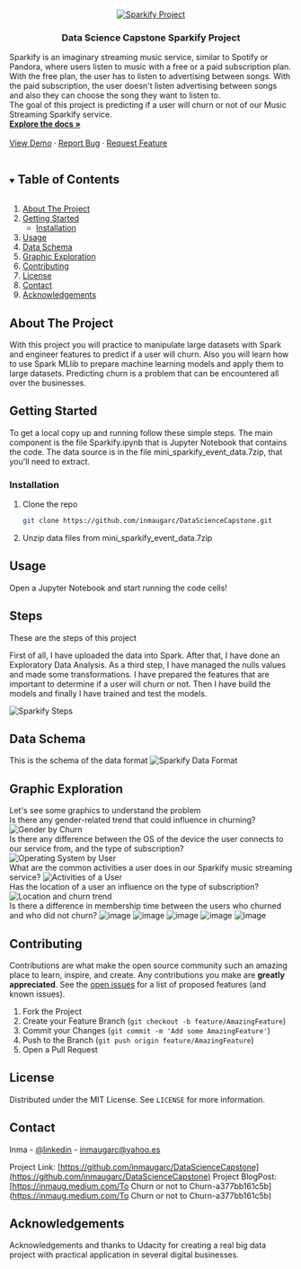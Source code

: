<!-- PROJECT LOGO -->
<br />
<p align="center">
  <a href="https://github.com/inmaugarc/DataScienceCapstone">
    <img src="img/Sparkify_churn_mini.png" alt="Sparkify Project">
  </a>

  <h3 align="center">Data Science Capstone Sparkify Project</h3>

  <p align="left">
    Sparkify is an imaginary streaming music service, similar to Spotify or Pandora, where users listen to music with a free or a paid subscription plan. With the free plan, the user has to listen to advertising between songs. With the paid subscription, the user doesn't listen advertising between songs and also they can choose the song they want to listen to.
<br>The goal of this project is predicting if a user will churn or not of our Music Streaming Sparkify service.
    <br />
    <a href="https://github.com/inmaugarc/DataScienceCapstone"><strong>Explore the docs »</strong></a>
    <br />
    <br />
    <a href="https://github.com/inmaugarc/DataScienceCapstone">View Demo</a>
    ·
    <a href="https://github.com/inmaugarc/DataScienceCapstone/issues">Report Bug</a>
    ·
    <a href="https://github.com/inmaugarc/DataScienceCapstone/issues">Request Feature</a>
  </p>
</p>



<!-- TABLE OF CONTENTS -->
<details open="open">
  <summary><h2 style="display: inline-block">Table of Contents</h2></summary>
  <ol>
    <li>
      <a href="#about-the-project">About The Project</a>
    </li>
    <li>
      <a href="#getting-started">Getting Started</a>
      <ul>
        <li><a href="#installation">Installation</a></li>
      </ul>
    </li>
    <li><a href="#usage">Usage</a></li>
    <li><a href="#roadmap">Data Schema</a></li>
    <li><a href="#roadmap">Graphic Exploration</a></li>
    <li><a href="#contributing">Contributing</a></li>
    <li><a href="#license">License</a></li>
    <li><a href="#contact">Contact</a></li>
    <li><a href="#acknowledgements">Acknowledgements</a></li>
  </ol>
</details>



<!-- ABOUT THE PROJECT -->
## About The Project
With this project you will practice to manipulate large datasets with Spark and engineer features to predict if a user will churn. 
Also you will learn how to use Spark MLlib to prepare machine learning models and apply them to large datasets.
Predicting churn is a problem that can be encountered all over the businesses. 

<!-- GETTING STARTED -->
## Getting Started

To get a local copy up and running follow these simple steps.
The main component is the file Sparkify.ipynb that is Jupyter Notebook that contains the code.
The data source is in the file mini_sparkify_event_data.7zip, that you'll need to extract.


### Installation

1. Clone the repo
   ```sh
   git clone https://github.com/inmaugarc/DataScienceCapstone.git
   ```
2. Unzip data files from mini_sparkify_event_data.7zip


<!-- USAGE EXAMPLES -->
## Usage

Open a Jupyter Notebook and start running the code cells!

<!-- PROJECT STEPS -->
## Steps
These are the steps of this project

First of all, I have uploaded the data into Spark.
After that, I have done an Exploratory Data Analysis.
As a third step, I have managed the nulls values and made some transformations.
I have prepared the features that are important to determine if a user will churn or not.
Then I have build the models and finally I have trained and test the models.

<img src="img/Sparkify_Steps.png" alt="Sparkify Steps">

<!-- DATA SCHEMA -->
## Data Schema
This is the schema of the data format
<img src="img/data_schema_sparkify.png" alt="Sparkify Data Format">

<!-- GRAPHIC EXPLORATION -->
## Graphic Exploration
Let's see some graphics to understand the problem
<br />
Is there any gender-related trend that could influence in churning?
<br />
<img src="img/Gender by Churn.png" alt="Gender by Churn">
<br />Is there any difference between the OS of the device the user connects to our service from, and the type of subscription?
<img src="img/df_OS_by_subscription_type.png" alt="Operating System by User">
<br />What are the common activities a user does in our Sparkify music streaming service?
<img src="img/Activities_User.png" alt="Activities of a User">
<br />Has the location of a user an influence on the type of subscription?
<img src="img/Location by Churn.png" alt="Location and churn trend">
<br /> Is there a difference in membership time between the users who churned and who did not churn?
![image](https://user-images.githubusercontent.com/29020255/113059417-b5c7b300-91af-11eb-9fa0-5993aac4cfd5.png)
![image](https://user-images.githubusercontent.com/29020255/113060144-91200b00-91b0-11eb-86d2-d7351e61fa2a.png)
![image](https://user-images.githubusercontent.com/29020255/113061484-646cf300-91b2-11eb-8691-5f2a381cff0e.png)
![image](https://user-images.githubusercontent.com/29020255/113061548-82d2ee80-91b2-11eb-80a4-10e4bc89a31d.png)
![image](https://user-images.githubusercontent.com/29020255/113061561-89f9fc80-91b2-11eb-850f-8ffc7fb5ef3e.png)




<!-- CONTRIBUTING -->
## Contributing

Contributions are what make the open source community such an amazing place to learn, inspire, and create. Any contributions you make are **greatly appreciated**.
See the [open issues](https://github.com/inmaugarc/DataScienceCapstone/issues) for a list of proposed features (and known issues).

1. Fork the Project
2. Create your Feature Branch (`git checkout -b feature/AmazingFeature`)
3. Commit your Changes (`git commit -m 'Add some AmazingFeature'`)
4. Push to the Branch (`git push origin feature/AmazingFeature`)
5. Open a Pull Request



<!-- LICENSE -->
## License

Distributed under the MIT License. See `LICENSE` for more information.



<!-- CONTACT -->
## Contact

Inma - [@linkedin](https://linkedin.com/in/inmaugarc) - inmaugarc@yahoo.es

Project Link: [https://github.com/inmaugarc/DataScienceCapstone](https://github.com/inmaugarc/DataScienceCapstone)
Project BlogPost:[https://inmaug.medium.com/To Churn or not to Churn-a377bb161c5b](https://inmaug.medium.com/To Churn or not to Churn-a377bb161c5b)


<!-- ACKNOWLEDGEMENTS -->
## Acknowledgements
Acknowledgements and thanks to Udacity for creating a real big data project with practical application in several digital businesses. 


<!-- MARKDOWN LINKS & IMAGES -->
<!-- https://www.markdownguide.org/basic-syntax/#reference-style-links -->
[linkedin-url]: https://linkedin.com/in/inmaugarc

